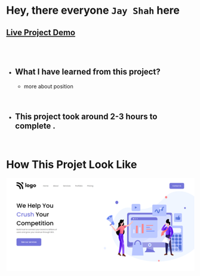 # Hey, there everyone `Jay Shah` here

## [Live Project Demo](https://digital-marketing-home-page-iota.vercel.app/)

<br>
<br>

- ## What I have learned from this project?
    - more about position
    
<br>

- ## This project took around 2-3 hours to complete .
<br>

# How This Projet Look Like
![Cloud](./assets/project-4.png)